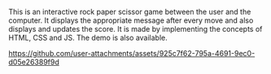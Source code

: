 This is an interactive rock paper scissor  game between the user and the computer. It displays the appropriate message after every move and also displays and updates the score.
It is made by implementing the concepts of HTML, CSS and JS.
The demo is also available.

https://github.com/user-attachments/assets/925c7f62-795a-4691-9ec0-d05e26389f9d

